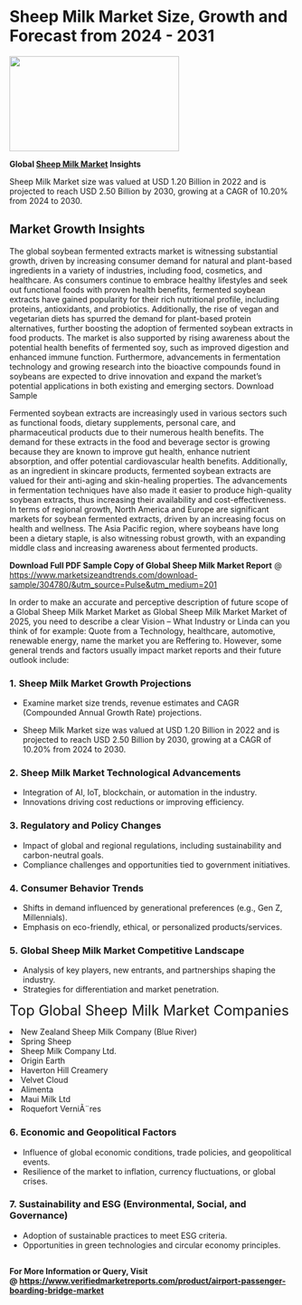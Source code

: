 <H1>Sheep Milk Market Size, Growth and Forecast from 2024 - 2031</H1><img class="aligncenter size-medium wp-image-584254" src="https://thirdeyenews.in/wp-content/uploads/2024/09/Global-Market-Research-300x168.jpeg" alt="" width="300" height="168" /><p><strong>Global&nbsp;<a href="https://www.marketsizeandtrends.com/download-sample/304780/&amp;utm_source=Pulse&amp;utm_medium=201">Sheep Milk Market</a> Insights</strong></p><p>Sheep Milk Market size was valued at USD 1.20 Billion in 2022 and is projected to reach USD 2.50 Billion by 2030, growing at a CAGR of 10.20% from 2024 to 2030.</p><p><h2>Market Growth Insights</h2> <p>The global soybean fermented extracts market is witnessing substantial growth, driven by increasing consumer demand for natural and plant-based ingredients in a variety of industries, including food, cosmetics, and healthcare. As consumers continue to embrace healthy lifestyles and seek out functional foods with proven health benefits, fermented soybean extracts have gained popularity for their rich nutritional profile, including proteins, antioxidants, and probiotics. Additionally, the rise of vegan and vegetarian diets has spurred the demand for plant-based protein alternatives, further boosting the adoption of fermented soybean extracts in food products. The market is also supported by rising awareness about the potential health benefits of fermented soy, such as improved digestion and enhanced immune function. Furthermore, advancements in fermentation technology and growing research into the bioactive compounds found in soybeans are expected to drive innovation and expand the market’s potential applications in both existing and emerging sectors. Download Sample </p> <p>Fermented soybean extracts are increasingly used in various sectors such as functional foods, dietary supplements, personal care, and pharmaceutical products due to their numerous health benefits. The demand for these extracts in the food and beverage sector is growing because they are known to improve gut health, enhance nutrient absorption, and offer potential cardiovascular health benefits. Additionally, as an ingredient in skincare products, fermented soybean extracts are valued for their anti-aging and skin-healing properties. The advancements in fermentation techniques have also made it easier to produce high-quality soybean extracts, thus increasing their availability and cost-effectiveness. In terms of regional growth, North America and Europe are significant markets for soybean fermented extracts, driven by an increasing focus on health and wellness. The Asia Pacific region, where soybeans have long been a dietary staple, is also witnessing robust growth, with an expanding middle class and increasing awareness about fermented products. </p><p><span class=""><strong>Download Full PDF Sample Copy of Global Sheep Milk Market Report</strong> @ <a href="https://www.marketsizeandtrends.com/download-sample/304780/&amp;utm_source=Pulse&amp;utm_medium=201" target="_blank">https://www.marketsizeandtrends.com/download-sample/304780/&amp;utm_source=Pulse&amp;utm_medium=201</a></span></p><p>In order to make an accurate and perceptive description of future scope of a Global&nbsp;Sheep Milk Market Market as Global&nbsp;Sheep Milk Market Market of 2025, you need to describe a clear Vision &ndash; What Industry or Linda can you think of for example: Quote from a Technology, healthcare, automotive, renewable energy, name the market you are Reffering to. However, some general trends and factors usually impact market reports and their future outlook include:</p><h3>1.&nbsp;<strong>Sheep Milk Market Growth Projections</strong></h3><ul><li>Examine market size trends, revenue estimates and CAGR (Compounded Annual Growth Rate) projections.</li><li><p>Sheep Milk Market size was valued at USD 1.20 Billion in 2022 and is projected to reach USD 2.50 Billion by 2030, growing at a CAGR of 10.20% from 2024 to 2030.</p></li></ul><h3>2.&nbsp;<strong>Sheep Milk Market Technological Advancements</strong></h3><ul><li>Integration of AI, IoT, blockchain, or automation in the industry.</li><li>Innovations driving cost reductions or improving efficiency.</li></ul><h3>3.&nbsp;<strong>Regulatory and Policy Changes</strong></h3><ul><li>Impact of global and regional regulations, including sustainability and carbon-neutral goals.</li><li>Compliance challenges and opportunities tied to government initiatives.</li></ul><h3>4.&nbsp;<strong>Consumer Behavior Trends</strong></h3><ul><li>Shifts in demand influenced by generational preferences (e.g., Gen Z, Millennials).</li><li>Emphasis on eco-friendly, ethical, or personalized products/services.</li></ul><h3>5.&nbsp;<strong>Global Sheep Milk Market Competitive Landscape</strong></h3><ul><li>Analysis of key players, new entrants, and partnerships shaping the industry.</li><li>Strategies for differentiation and market penetration.</li></ul><p data-pm-slice="1 1 []"><span style="color: inherit; font-family: inherit; font-size: 25px;">Top Global Sheep Milk Market Companies</span></p><div class="" data-test-id=""><p><li>New Zealand Sheep Milk Company (Blue River)</li><li> Spring Sheep</li><li> Sheep Milk Company Ltd.</li><li> Origin Earth</li><li> Haverton Hill Creamery</li><li> Velvet Cloud</li><li> Alimenta</li><li> Maui Milk Ltd</li><li> Roquefort VerniÃ¨res</li></p></div><h3>6.&nbsp;<strong>Economic and Geopolitical Factors</strong></h3><ul><li>Influence of global economic conditions, trade policies, and geopolitical events.</li><li>Resilience of the market to inflation, currency fluctuations, or global crises.</li></ul><h3>7.&nbsp;<strong>Sustainability and ESG (Environmental, Social, and Governance)</strong></h3><ul><li>Adoption of sustainable practices to meet ESG criteria.</li><li>Opportunities in green technologies and circular economy principles.</li></ul><h2><strong style="font-size: 14px;">For More Information or Query, Visit @&nbsp;</strong><a style="background-color: #ffffff; font-size: 14px;" href="https://www.marketsizeandtrends.com/report/sheep-milk-market/" target="_blank">https://www.verifiedmarketreports.com/product/airport-passenger-boarding-bridge-market</a></h2>
